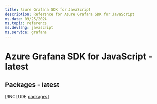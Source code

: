 ```yaml
---
title: Azure Grafana SDK for JavaScript
description: Reference for Azure Grafana SDK for JavaScript
ms.date: 09/25/2024
ms.topic: reference
ms.devlang: javascript
ms.service: grafana
---
```

# Azure Grafana SDK for JavaScript - latest
## Packages - latest
[!INCLUDE [packages](grafana-index.md)]